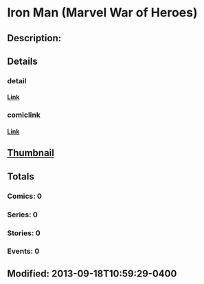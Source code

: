 # Iron Man (Marvel War of Heroes)
## Description: 
## Details
### detail
#### [Link](http://marvel.com/characters/29/iron_man?utm_campaign=apiRef&utm_source=d8455188da2836f893171a8a63981172)
### comiclink
#### [Link](http://marvel.com/comics/characters/1017326/iron_man_marvel_war_of_heroes?utm_campaign=apiRef&utm_source=d8455188da2836f893171a8a63981172)
## [Thumbnail](http://i.annihil.us/u/prod/marvel/i/mg/f/f0/5239bfbfeea88.jpg)
## Totals
### Comics: 0
### Series: 0
### Stories: 0
### Events: 0
## Modified: 2013-09-18T10:59:29-0400